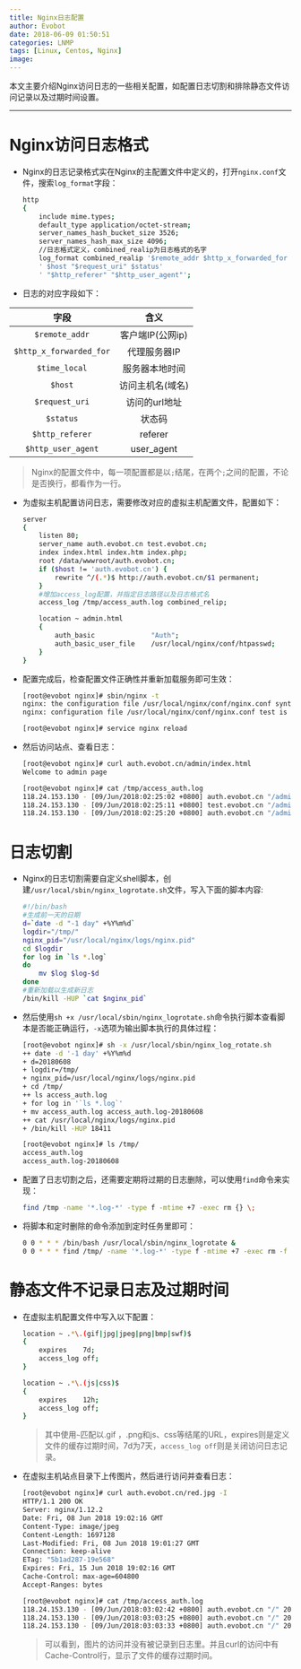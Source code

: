 ```yaml
---
title: Nginx日志配置
author: Evobot
date: 2018-06-09 01:50:51
categories: LNMP
tags: [Linux, Centos, Nginx]
image:
---
```




本文主要介绍Nginx访问日志的一些相关配置，如配置日志切割和排除静态文件访问记录以及过期时间设置。

<!--more-->

---

# Nginx访问日志格式

- Nginx的日志记录格式实在Nginx的主配置文件中定义的，打开`nginx.conf`文件，搜索`log_format`字段：

  ```bash
  http
  {
      include mime.types;
      default_type application/octet-stream;
      server_names_hash_bucket_size 3526;
      server_names_hash_max_size 4096;
      //日志格式定义，combined_realip为日志格式的名字
      log_format combined_realip '$remote_addr $http_x_forwarded_for [$time_local]'
      ' $host "$request_uri" $status'
      ' "$http_referer" "$http_user_agent"';
  ```

- 日志的对应字段如下：

<style>
table th:first-of-type {
    width: 120px;
}
</style>

|          字段           |       含义       |
| :---------------------: | :--------------: |
|     `$remote_addr`      | 客户端IP(公网ip) |
| `$http_x_forwarded_for` |   代理服务器IP   |
|      `$time_local`      |  服务器本地时间  |
|         `$host`         | 访问主机名(域名) |
|     `$request_uri`      |  访问的url地址   |
|        `$status`        |      状态码      |
|     `$http_referer`     |     referer      |
|   `$http_user_agent`    |    user_agent    |

> Nginx的配置文件中，每一项配置都是以`;`结尾，在两个`;`之间的配置，不论是否换行，都看作为一行。

- 为虚拟主机配置访问日志，需要修改对应的虚拟主机配置文件，配置如下：

  ```bash
  server
  {
      listen 80;
      server_name auth.evobot.cn test.evobot.cn;
      index index.html index.htm index.php;
      root /data/wwwroot/auth.evobot.cn;
      if ($host != 'auth.evobot.cn') {
          rewrite ^/(.*)$ http://auth.evobot.cn/$1 permanent;
      }
      #增加access_log配置，并指定日志路径以及日志格式名
      access_log /tmp/access_auth.log combined_relip;
  
      location ~ admin.html
      {
          auth_basic              "Auth";
          auth_basic_user_file    /usr/local/nginx/conf/htpasswd;
      }
  }
  ```

- 配置完成后，检查配置文件正确性并重新加载服务即可生效：

  ```bash
  [root@evobot nginx]# sbin/nginx -t
  nginx: the configuration file /usr/local/nginx/conf/nginx.conf syntax is ok
  nginx: configuration file /usr/local/nginx/conf/nginx.conf test is successful
  
  [root@evobot nginx]# service nginx reload
  ```

- 然后访问站点、查看日志：

  ```bash
  [root@evobot nginx]# curl auth.evobot.cn/admin/index.html
  Welcome to admin page
  
  [root@evobot nginx]# cat /tmp/access_auth.log
  118.24.153.130 - [09/Jun/2018:02:25:02 +0800] auth.evobot.cn "/admin/index.php" 404 "-" "curl/7.29.0"
  118.24.153.130 - [09/Jun/2018:02:25:11 +0800] test.evobot.cn "/admin/index.php" 301 "-" "curl/7.29.0"
  118.24.153.130 - [09/Jun/2018:02:25:20 +0800] auth.evobot.cn "/admin/index.html" 200 "-" "curl/7.29.0"
  ```

# 日志切割

- Nginx的日志切割需要自定义shell脚本，创建`/usr/local/sbin/nginx_logrotate.sh`文件，写入下面的脚本内容:

  ```bash
  #!/bin/bash
  #生成前一天的日期
  d=`date -d "-1 day" +%Y%m%d`
  logdir="/tmp/"
  nginx_pid="/usr/local/nginx/logs/nginx.pid"
  cd $logdir
  for log in `ls *.log`
  do
      mv $log $log-$d
  done
  #重新加载以生成新日志
  /bin/kill -HUP `cat $nginx_pid`
  ```

- 然后使用`sh +x /usr/local/sbin/nginx_logrotate.sh`命令执行脚本查看脚本是否能正确运行，`-x`选项为输出脚本执行的具体过程：

  ```bash
  [root@evobot nginx]# sh -x /usr/local/sbin/nginx_log_rotate.sh
  ++ date -d '-1 day' +%Y%m%d
  + d=20180608
  + logdir=/tmp/
  + nginx_pid=/usr/local/nginx/logs/nginx.pid
  + cd /tmp/
  ++ ls access_auth.log
  + for log in '`ls *.log`'
  + mv access_auth.log access_auth.log-20180608
  ++ cat /usr/local/nginx/logs/nginx.pid
  + /bin/kill -HUP 18411
  
  [root@evobot nginx]# ls /tmp/
  access_auth.log
  access_auth.log-20180608
  ```

- 配置了日志切割之后，还需要定期将过期的日志删除，可以使用`find`命令来实现：

  ```bash
  find /tmp -name '*.log-*' -type f -mtime +7 -exec rm {} \;
  ```

- 将脚本和定时删除的命令添加到定时任务里即可：

  ```bash
  0 0 * * * /bin/bash /usr/local/sbin/nginx_logrotate &
  0 0 * * * find /tmp/ -name '*.log-*' -type f -mtime +7 -exec rm -f {}\;
  ```

# 静态文件不记录日志及过期时间

- 在虚拟主机配置文件中写入以下配置：

  ```bash
  location ~ .*\.(gif|jpg|jpeg|png|bmp|swf)$
  {
      expires    7d;
      access_log off;
  }
  
  location ~ .*\.(js|css)$
  {
      expires    12h;
      access_log off;
  }
  ```

  > 其中使用`~`匹配以.gif ，.png和js、css等结尾的URL，expires则是定义文件的缓存过期时间，7d为7天，`access_log off`则是关闭访问日志记录。

- 在虚拟主机站点目录下上传图片，然后进行访问并查看日志：

  ```bash
  [root@evobot nginx]# curl auth.evobot.cn/red.jpg -I
  HTTP/1.1 200 OK
  Server: nginx/1.12.2
  Date: Fri, 08 Jun 2018 19:02:16 GMT
  Content-Type: image/jpeg
  Content-Length: 1697128
  Last-Modified: Fri, 08 Jun 2018 19:01:27 GMT
  Connection: keep-alive
  ETag: "5b1ad287-19e568"
  Expires: Fri, 15 Jun 2018 19:02:16 GMT
  Cache-Control: max-age=604800
  Accept-Ranges: bytes
  
  [root@evobot nginx]# cat /tmp/access_auth.log
  118.24.153.130 - [09/Jun/2018:03:02:42 +0800] auth.evobot.cn "/" 200 "-" "curl/7.29.0"
  118.24.153.130 - [09/Jun/2018:03:03:25 +0800] auth.evobot.cn "/" 200 "-" "curl/7.29.0"
  118.24.153.130 - [09/Jun/2018:03:03:33 +0800] auth.evobot.cn "/" 200 "-" "curl/7.29.0"
  ```

  > 可以看到，图片的访问并没有被记录到日志里。并且curl的访问中有Cache-Control行，显示了文件的缓存过期时间。